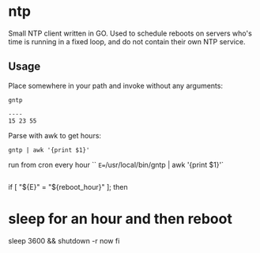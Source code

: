 # ntp
Small NTP client written in GO. Used to schedule reboots on servers who's time is running in a fixed loop, and do not contain their own NTP service.

## Usage
Place somewhere in your path and invoke without any arguments:
```
gntp

----
15 23 55
```

Parse with awk to get hours:
```
gntp | awk '{print $1}'
```

run from cron every hour
``
`E=`/usr/local/bin/gntp | awk '{print $1}'`
```
```
if [ "${E}" = "${reboot_hour}" ]; then
  # sleep for an hour and then reboot
  sleep 3600 && shutdown -r now
fi
```
